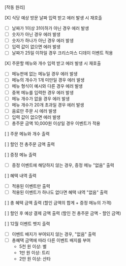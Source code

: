 [작동 원리]

[X] 식당 예상 방문 날짜 입력 받고 에러 발생 시 재호출

- [ ] 날짜가 1이상 31이하가 아닌 경우 에러 발생
- [ ] 숫자가 아닌 경우 에러 발생
- [ ] 숫자가 하나가 아닌 경우 에러 발생
- [ ] 입력 값이 없으면 에러 발생
- [ ] 날짜가 25일 이하일 경우 크리스마스 디데이 이벤트 적용

[X] 주문할 메뉴와 개수 입력 받고 에러 발생 시 재호출

- [ ] 메뉴판에 없는 메뉴일 경우 에러 발생
- [ ] 메뉴의 개수가 1개 미만일 경우 에러 발생
- [ ] 메뉴 형식이 예시와 다른 경우 에러 발생
- [ ] 중복 메뉴를 입력한 경우 에러 발생
- [ ] 메뉴 개수가 없을 경우 에러 발생
- [ ] 메뉴 개수가 20개 초과일 경우 에러 발생
- [ ] 음료만 주문 시 에러 발생
- [ ] 입력 값이 없으면 에러 발생
- [ ] 총주문 금액 10,000원 이상일 경우 이벤트가 적용

[ ] 주문 메뉴와 개수 출력

[ ] 할인 전 총주문 금액 출력

[ ] 증정 메뉴 출력

- [ ] 증정 이벤트에 해당하지 않는 경우, 증정 메뉴 "없음" 출력

[ ] 혜택 내역 출력

- [ ] 적용된 이벤트만 출력
- [ ] 적용된 이벤트가 하나도 없다면 혜택 내역 "없음" 출력

[ ] 총 혜택 금액 출력 (할인 금액의 합계 + 증정 메뉴의 가격)

[ ] 할인 후 예상 결제 금액 출력 (할인 전 총주문 금액 - 할인 금액)

[ ] 12월 이벤트 벳지 출력

- [ ] 이벤트 배지가 부여되지 않는 경우, "없음" 출력
- [ ] 총혜택 금액에 따라 다른 이벤트 배지를 부여
  - 5천 원 이상: 별
  - 1만 원 이상: 트리
  - 2만 원 이상: 산타
